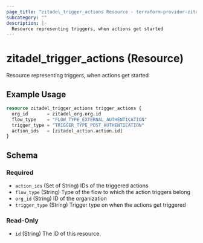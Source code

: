 ```yaml
---
page_title: "zitadel_trigger_actions Resource - terraform-provider-zitadel"
subcategory: ""
description: |-
  Resource representing triggers, when actions get started
---
```


# zitadel_trigger_actions (Resource)

Resource representing triggers, when actions get started

## Example Usage

```terraform
resource zitadel_trigger_actions trigger_actions {
  org_id       = zitadel_org.org.id
  flow_type    = "FLOW_TYPE_EXTERNAL_AUTHENTICATION"
  trigger_type = "TRIGGER_TYPE_POST_AUTHENTICATION"
  action_ids   = [zitadel_action.action.id]
}
```

<!-- schema generated by tfplugindocs -->
## Schema

### Required

- `action_ids` (Set of String) IDs of the triggered actions
- `flow_type` (String) Type of the flow to which the action triggers belong
- `org_id` (String) ID of the organization
- `trigger_type` (String) Trigger type on when the actions get triggered

### Read-Only

- `id` (String) The ID of this resource.